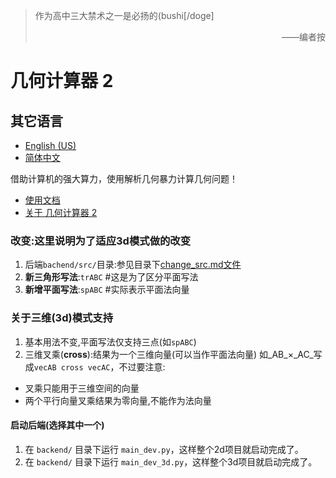 > 作为高中三大禁术之一是必扬的(bushi[/doge]
> <p align="right">——编者按</p>

# 几何计算器 2

## 其它语言

* [English (US)](README.en.md)
* [简体中文](README.md)

借助计算机的强大算力，使用解析几何暴力计算几何问题！

- [使用文档](frontend/src/pages/docs.md)
- [关于 几何计算器 2](frontend/src/pages/about.md)
### 改变:这里说明为了适应3d模式做的改变

1. 后端`bachend/src/`目录:参见目录下[change_src.md文件](backend/src/change\_src.md)
2. **新三角形写法**:`trABC` #这是为了区分平面写法
3. **新增平面写法**:`spABC` #实际表示平面法向量
### 关于三维(3d)模式支持

1. 基本用法不变,平面写法仅支持三点(如`spABC`)
2. 三维叉乘(**cross**):结果为一个三维向量(可以当作平面法向量)
如_AB_×_AC_写成`vecAB cross vecAC`，不过要注意:
- 叉乘只能用于三维空间的向量
- 两个平行向量叉乘结果为零向量,不能作为法向量
#### 启动后端(选择其中一个)

1. 在 `backend/` 目录下运行 `main_dev.py`，这样整个2d项目就启动完成了。
2. 在 `backend/` 目录下运行 `main_dev_3d.py`，这样整个3d项目就启动完成了。